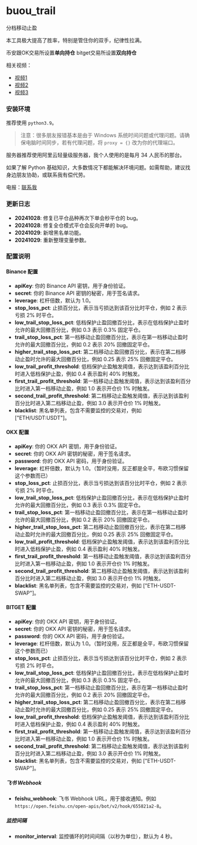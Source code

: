 # buou_trail
分档移动止盈

本工具极大提高了胜率，特别是管住你的双手，纪律性拉满。

币安跟OK交易所设置**单向持仓**
bitget交易所设置**双向持仓**

相关视频：
- [视频1](https://www.youtube.com/watch?v=1ujgGsMQbqA)
- [视频2](https://www.youtube.com/watch?v=f4T0tKZTVrM)
- [视频3](https://www.youtube.com/watch?v=S8ICwu9u-dk)

### 安装环境
推荐使用 `python3.9`。

> 注意：很多朋友报错基本是由于 Windows 系统时间问题或代理问题。请确保电脑时间同步，若有代理问题，将 `proxy = {}` 改为你的代理端口。

服务器推荐使用阿里云轻量级服务器，我个人使用的是每月 34 人民币的那台。

如果了解 Python 基础知识，大多数情况下都能解决环境问题。如需帮助，建议找身边朋友协助，或联系我有偿代劳。

电报：[联系我](https://t.me/buouqukuairiji)

### 更新日志
- **20241028**: 修复已平仓品种再次下单会秒平仓的 bug。
- **20241028**: 修复全仓模式平仓会反向开单的 bug。
- **20241029**: 新增黑名单功能。
- **20241029**: 重新整理变量参数。

### 配置说明


#### Binance 配置

- **apiKey**: 你的 Binance API 密钥，用于身份验证。
- **secret**: 你的 Binance API 密钥的秘密，用于签名请求。
- **leverage**: 杠杆倍数，默认为 1.0。
- **stop_loss_pct**: 止损百分比，表示当亏损达到该百分比时平仓，例如 2 表示亏损 2% 时平仓。
- **low_trail_stop_loss_pct**: 低档保护止盈回撤百分比，表示在低档保护止盈时允许的最大回撤百分比，例如 0.3 表示 0.3% 固定平仓。
- **trail_stop_loss_pct**: 第一档移动止盈回撤百分比，表示在第一档移动止盈时允许的最大回撤百分比，例如 0.2 表示 20% 回撤固定平仓。
- **higher_trail_stop_loss_pct**: 第二档移动止盈回撤百分比，表示在第二档移动止盈时允许的最大回撤百分比，例如 0.25 表示 25% 回撤固定平仓。
- **low_trail_profit_threshold**: 低档保护止盈触发阈值，表示达到该盈利百分比时进入低档保护止盈，例如 0.4 表示盈利 40% 时触发。
- **first_trail_profit_threshold**: 第一档移动止盈触发阈值，表示达到该盈利百分比时进入第一档移动止盈，例如 1.0 表示开仓价 1% 时触发。
- **second_trail_profit_threshold**: 第二档移动止盈触发阈值，表示达到该盈利百分比时进入第二档移动止盈，例如 3.0 表示开仓价 1% 时触发。
- **blacklist**: 黑名单列表，包含不需要监控的交易对，例如 ["ETH/USDT:USDT"]。

#### OKX 配置

- **apiKey**: 你的 OKX API 密钥，用于身份验证。
- **secret**: 你的 OKX API 密钥的秘密，用于签名请求。
- **password**: 你的 OKX API 密码，用于身份验证。
- **leverage**: 杠杆倍数，默认为 1.0。（暂时没用，反正都是全平，布欧习惯保留这个参数而已）
- **stop_loss_pct**: 止损百分比，表示当亏损达到该百分比时平仓，例如 2 表示亏损 2% 时平仓。
- **low_trail_stop_loss_pct**: 低档保护止盈回撤百分比，表示在低档保护止盈时允许的最大回撤百分比，例如 0.3 表示 0.3% 固定平仓。
- **trail_stop_loss_pct**: 第一档移动止盈回撤百分比，表示在第一档移动止盈时允许的最大回撤百分比，例如 0.2 表示 20% 回撤固定平仓。
- **higher_trail_stop_loss_pct**: 第二档移动止盈回撤百分比，表示在第二档移动止盈时允许的最大回撤百分比，例如 0.25 表示 25% 回撤固定平仓。
- **low_trail_profit_threshold**: 低档保护止盈触发阈值，表示达到该盈利百分比时进入低档保护止盈，例如 0.4 表示盈利 40% 时触发。
- **first_trail_profit_threshold**: 第一档移动止盈触发阈值，表示达到该盈利百分比时进入第一档移动止盈，例如 1.0 表示开仓价 1% 时触发。
- **second_trail_profit_threshold**: 第二档移动止盈触发阈值，表示达到该盈利百分比时进入第二档移动止盈，例如 3.0 表示开仓价 1% 时触发。
- **blacklist**: 黑名单列表，包含不需要监控的交易对，例如 ["ETH-USDT-SWAP"]。

#### BITGET 配置

- **apiKey**: 你的 OKX API 密钥，用于身份验证。
- **secret**: 你的 OKX API 密钥的秘密，用于签名请求。
- **password**: 你的 OKX API 密码，用于身份验证。
- **leverage**: 杠杆倍数，默认为 1.0。（暂时没用，反正都是全平，布欧习惯保留这个参数而已）
- **stop_loss_pct**: 止损百分比，表示当亏损达到该百分比时平仓，例如 2 表示亏损 2% 时平仓。
- **low_trail_stop_loss_pct**: 低档保护止盈回撤百分比，表示在低档保护止盈时允许的最大回撤百分比，例如 0.3 表示 0.3% 固定平仓。
- **trail_stop_loss_pct**: 第一档移动止盈回撤百分比，表示在第一档移动止盈时允许的最大回撤百分比，例如 0.2 表示 20% 回撤固定平仓。
- **higher_trail_stop_loss_pct**: 第二档移动止盈回撤百分比，表示在第二档移动止盈时允许的最大回撤百分比，例如 0.25 表示 25% 回撤固定平仓。
- **low_trail_profit_threshold**: 低档保护止盈触发阈值，表示达到该盈利百分比时进入低档保护止盈，例如 0.4 表示盈利 40% 时触发。
- **first_trail_profit_threshold**: 第一档移动止盈触发阈值，表示达到该盈利百分比时进入第一档移动止盈，例如 1.0 表示开仓价 1% 时触发。
- **second_trail_profit_threshold**: 第二档移动止盈触发阈值，表示达到该盈利百分比时进入第二档移动止盈，例如 3.0 表示开仓价 1% 时触发。
- **blacklist**: 黑名单列表，包含不需要监控的交易对，例如 ["ETH-USDT-SWAP"]。

##### 飞书 Webhook

- **feishu_webhook**: 飞书 Webhook URL，用于接收通知。例如 `https://open.feishu.cn/open-apis/bot/v2/hook/655821a2-8`。

##### 监控间隔

- **monitor_interval**: 监控循环的时间间隔（以秒为单位），默认为 4 秒。

